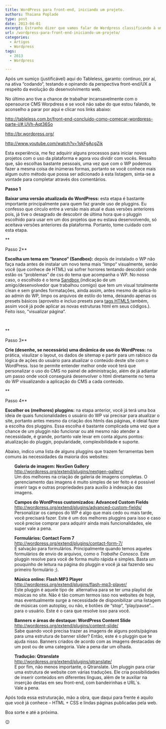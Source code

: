```yaml
---
title: WordPress para front-end, iniciando um projeto.
authors: Thaiana Poplade
type: post
date: 2013-04-01
excerpt: Estranho dizer que vamos falar de Wordpress classificando à um grupo específico, mas se o seu negócio é “html’s“, “css’s“ e algumas arriscadas em “jquery’s“ e “javascript’s“, você vai entender do que estou falando.
url: /wordpress-para-front-end-iniciando-um-projeto/
categories:
  - Artigos
  - Wordpress
tags:
  - 2013
  - Wordpress

---
```

Após um sumiço (justificável) aqui do Tableless, garanto: continuo, por aí, na ativa “codando“, testando e opinando da perspectiva front-end/UX a respeito da evolução do desenvolvimento web.
  
No último ano tive a chance de trabalhar incansavelmente com o opensource CMS Worpdress e se você não sabe do que estou falando, te aconselho a parar por aqui e clicar nos links abaixo:

<a href="http://tableless.com.br/front-end-concluido-como-comecar-wordpress-parte-i" target="_blank">http://tableless.com.br/front-end-concluido-como-comecar-wordpress-parte-i/#.UVh-Aqt36So</a>

<a href="http://br.wordpress.org/" target="_blank">http://br.wordpress.org/</a>

<a href="http://www.youtube.com/watch?v=1skFgAcgZik" target="_blank">http://www.youtube.com/watch?v=1skFgAcgZik</a>

Esta experiência, me fez adquirir alguns processos para iniciar novos projetos com o uso da plataforma e agora vou dividir com vocês. Ressalto que, são escolhas bastante pessoais, uma vez que com o WP podemos fazer a mesma coisa de inúmeras formas, portanto se você conhece mais algum outro método que possa ser adicionado à esta listagem, sinta-se a vontade para completar através dos comentários.

**Passo 1**

**Baixar uma versão atualizada do WordPress:** esta etapa é bastante importante principalmente para quem faz grande uso de pluggins. Eu confesso que circulo entre a versão mais atual e duas versões anteriores pois, já tive o desagrado de descobrir de última hora que o pluggin escolhido para usar em um dos projetos que eu estava desenvolvendo, só aceitava versões anteriores da plataforma. Portanto, tome cuidado com esta etapa.

**
  
Passo 2**

**Escolha um tema em “branco“ (Sandbox):** depois de instalado o WP não faça nada antes de instalar um novo tema mais “limpo“ visualmente, senão você (que conhece de HTML) vai sofrer horrores tentando descobrir onde estão os “problemas“ de css do tema que acompanha o WP. No nosso caso, o escolhido é o tema <a title="Sandbox" href="http://wordpress.org/extend/themes/sandbox" target="_blank">Sandbox </a>(indicação de um amigo/desenvolvedor que trabalhou comigo) que tem um visual totalmente clean e sem grandes formatações, ainda assim, antes mesmo de aplica-lo ao admin do WP, limpo os arquivos de estilo do tema, deixando apenas os presets básicos (aproveito e incluo presets para <a title="Tableless - Html5 e os novos atributos." href="http://tableless.com.br/html-5-novos-elementos-e-atributos/#.UViPXqt36So" target="_blank">tags HTML5 </a>também, assim você já pode aplicar as novas estruturas html em seus códigos.). Feito isso, “visualizar página“.

&nbsp;

**
  
Passo 3**

**Crie (desenhe, se necessário) uma dinâmica de uso do WordPress:** na prática, visulizar o layout, os dados de sitemap e partir para um rabisco da lógica de ações do usuário para atualizar o conteúdo deste site com o WordPress. Isso te permite entender melhor onde você terá que personalizar o uso do CMS no painel de administração, além de já adiantar um passo onde você conseguirá desenvolver o html diretamente no tema do WP visualizando a aplicação do CMS a cada conteúdo.

**
  
Passo 4**

**Escolher os (melhores) pluggins:** na etapa anterior, você já terá uma boa ideia de quais funcionalidades o usuário do WP vai precisar para atualizar o site, portanto antes mesmo da criação dos htmls das páginas, é ideial fazer a escolha dos pluggins. Essa escolha é bastante complicada uma vez que a chance de um pluggin não funcionar ou até mesmo não atender a necessidade, é grande, portanto vale levar em conta alguns pontos: atualização do pluggin, popularidade, complexibilidade e suporte.
  
Abaixo, indico uma lista de alguns pluggins que trazem ferramentas bem comuns às necessidades da maioria dos websites:

<p style="padding-left: 30px">
  <b>Galeria de imagem: NexGen Gallery<br /> </b><a href="http://wordpress.org/extend/plugins/nextgen-gallery/">http://wordpress.org/extend/plugins/nextgen-gallery/</a><br /> Um dos melhores na criação de galeria de imagens completas. O gerenciamento das imagens é muito simples de ser feito e é possível inserir tags e outras propriedades para auxílio à indexação das imagens.
</p>

<p style="padding-left: 30px">
  <b>Campos do WordPress customizados: Advanced Custom Fields</b><br /> <a href="http://wordpress.org/extend/plugins/advanced-custom-fields/">http://wordpress.org/extend/plugins/advanced-custom-fields/</a><br /> Personalizar os campos do WP é algo que mais cedo ou mais tarde, você precisará fazer. Este é um dos melhores pluggins para isso e caso você precise comprar para adquirir ainda mais funcionalidades, ele super vale a pena.
</p>

<p style="padding-left: 30px">
  <b>Formulários: Contact Form 7</b><br /> <a href="http://wordpress.org/extend/plugins/contact-form-7/">http://wordpress.org/extend/plugins/contact-form-7/</a><br /> É salvação para formulários. Principalmente quando temos aqueles formulários de envio de arquivos, como o <i>Trabalhe Conosco. </i>Este pluggin resolve para você de forma muito rápida e simples. Basta um pouquinho de leitura na página do pluggin e você já sai fazendo seu primeiro formulário ;).
</p>

<p style="padding-left: 30px">
  <b>Música online: Flash MP3 Player</b><br /> <a href="http://wordpress.org/extend/plugins/flash-mp3-player/">http://wordpress.org/extend/plugins/flash-mp3-player/</a><br /> Este pluggin é aquele tipo de  alternativa para se ter uma playlist de músicas no site. Não é tão comum termos isso nos websites de hoje, mas eventualmente surge a necessidade de disponibilizar uma listagem de músicas com autoplay, ou não, e botões de “stop“, “play/pause“&#8230; para o usuário. Este é o cara que resolve isso para você.
</p>

<p style="padding-left: 30px">
  <b>Banners e áreas de destaque: WordPress Content Slide</b><br /> <a href="http://wordpress.org/extend/plugins/content-slide/">http://wordpress.org/extend/plugins/content-slide/</a><br /> Sabe quando você precisa trazer as imagens de alguns posts/páginas para uma estrutura de banner slider? Então, este é o pluggin que te ajuda nisso. Banners criados de acordo com as imagens destacadas de um post ou de uma categoria. Vale a pena dar um olhada.
</p>

<p style="padding-left: 30px">
  <b>Tradução: Qtranslate</b><br /> <a href="http://wordpress.org/extend/plugins/qtranslate/">http://wordpress.org/extend/plugins/qtranslate/</a><br /> E por fim, não menos importante, o Qtranslate. Um pluggin para criar uma estrutura de website com várias traduções. Ele cria possibilidades de inserir conteúdos em diferentes línguas, além de te auxiliar na inserção destas em seu front-end, com bandeirinhas e URL`s.<br /> Vale a pena.
</p>

Após toda essa estruturação, mão a obra, que daqui para frente é aquilo que você já conhece – HTML + CSS e lindas páginas publicadas pela web.

Boa sorte e até a próxima.

😉

&nbsp;